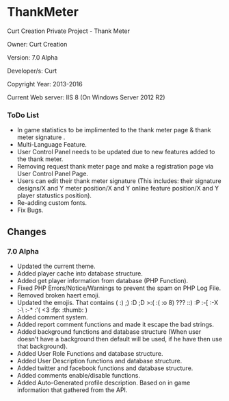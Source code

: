 # ThankMeter
Curt Creation Private Project - Thank Meter

Owner: Curt Creation 

Version: 7.0 Alpha

Developer/s: Curt

Copyright Year: 2013-2016

Current Web server: IIS 8 (On Windows Server 2012 R2)


### ToDo List

* In game statistics to be implimented to the thank meter page & thank meter signature .
* Multi-Language Feature.
* User Control Panel needs to be updated due to new features added to the thank meter.
* Removing request thank meter page and make a registration page via User Control Panel Page.
* Users can edit their thank meter signature (This includes: their signature designs/X and Y meter position/X and Y online feature position/X and Y player statustics position).
* Re-adding custom fonts.
* Fix Bugs.


## Changes

### 7.0 Alpha

* Updated the current theme.
* Added player cache into database structure.
* Added get player information from database (PHP Function).
* Fixed PHP Errors/Notice/Warnings to prevent the spam on PHP Log File.
* Removed broken haert emoji.
* Updated the emojis. That contains (  :) ;) :D ;D >:( :( :o 8) ??? ::) :P :-[ :-X :-\ :-* :'( <3 :fp: :thumb: )
* Added comment system.
* Added report comment functions and made it escape the bad strings.
* Added background functions and database structure (When user doesn't have a background then default will be used, if he have then use that background).
* Added User Role Functions and database structure.
* Added User Description functions and database structure. 
* Added twitter and facebook functions and database structure.
* Added comments enable/disable functions.
* Added Auto-Generated profile description. Based on in game information that gathered from the API.
